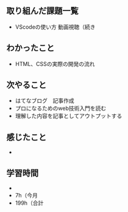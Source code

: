 ## 取り組んだ課題一覧
- VScodeの使い方 動画視聴（続き
## わかったこと
- HTML、CSSの実際の開発の流れ
## 次やること
- はてなブログ　記事作成
- プロになるためのweb技術入門を読む
- 理解した内容を記事としてアウトプットする
## 感じたこと
- 
## 学習時間
- 
- 7h（今月
- 199h（合計
